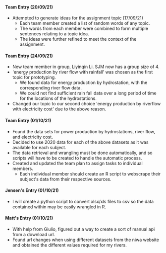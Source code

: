 #### Team Entry (20/09/21)
- Attempted to generate ideas for the assignment topic (17/09/21) 
  - Each team member created a list of random words of any topic.
  - The words from each member were combined to form multiple sentences relating to a topic idea.
  - The ideas were further refined to meet the context of the assignment.

#### Team Entry (24/09/21)
- New team member in group, Liyinqin Li. SJM now has a group size of 4.
- 'energy production by river flow with rainfall' was chosen as the first topic for prototyping.
  - We found data for energy production by hydrostation, with the corresponding river flow data.
  - We could not find sufficient rain fall data over a long period of time for the locations of the hydrostations.  
- Changed our topic to our second choice 'energy production by riverflow with electricity cost' due to the above reason.

#### Team Entry (01/10/21)
- Found the data sets for power production by hydrostations, river flow, and electricity cost.
- Decided to use 2020 data for each of the above datasets as it was available for each subject.
- The data retrieval and wrangling must be done automatically, and so scripts will have to be created to handle the automatic process.
- Created and updated the team plan to assign tasks to individual members.
    - Each individual member should create an R script to webscrape their subject's data from their respective sources. 

#### Jensen's Entry (01/10/21)
- I will create a python script to convert xlsx/xls files to csv so the data contained within  may be easily wrangled in R.

#### Matt's Entry (01/10/21)
- With help from Giulio, figured out a way to create a sort of manual api from a download url.
- Found url changes when using different datasets from the niwa website and obtained the different values required for my rivers.

